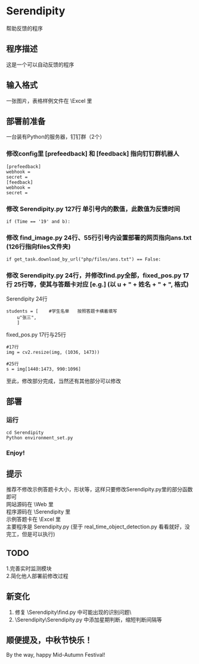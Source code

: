 # Serendipity
帮助反馈的程序

## 程序描述

这是一个可以自动反馈的程序

## 输入格式

一张图片，表格样例文件在 \Excel 里


## 部署前准备

一台装有Python的服务器，钉钉群（2个）

### 修改config里 [prefeedback] 和 [feedback] 指向钉钉群机器人

```
[prefeedback]
webhook = 
secret = 
[feedback]
webhook = 
secret = 
```

### 修改 Serendipity.py 127行 单引号内的数值，此数值为反馈时间

```
if (Time == '19' and b):
```

### 修改 find_image.py 24行、55行引号内设置部署的网页指向ans.txt    (126行指向files文件夹)

```
if get_task.download_by_url("php/files/ans.txt") == False:
```

### 修改 Serendipity.py 24行，并修改find.py全部，fixed_pos.py 17行 25行等，使其与答题卡对应	[e.g.] (以 u + " + 姓名 + " + ", 格式)

Serendipity 24行
```
students = [	#学生名单	按照答题卡横着填写
	u"张三",
	]
```

fixed_pos.py 17行与25行
```
#17行
img = cv2.resize(img, (1036, 1473))

#25行
s = img[1440:1473, 990:1096]
```

至此，修改部分完成，当然还有其他部分可以修改

## 部署

### 运行

```
cd Serendipity
Python environment_set.py
```

### Enjoy!


## 提示

推荐不修改示例答题卡大小，形状等，这样只要修改Serendipity.py里的部分函数即可\
网站源码在 \Web 里\
程序源码在 \Serendipity 里\
示例答题卡在 \Excel 里\
主要程序是 Serendipity.py (至于 real_time_object_detection.py 看看就好，没完工，但是可以执行)

## TODO
1.完善实时监测模块\
2.简化他人部署前修改过程

## 新变化
1. 修复 \Serendipity\find.py 中可能出现的识别问题\
2. \Serendipity\Serendipity.py 中添加星期判断，缩短判断间隔等

## 顺便提及，中秋节快乐！
By the way, happy Mid-Autumn Festival!
